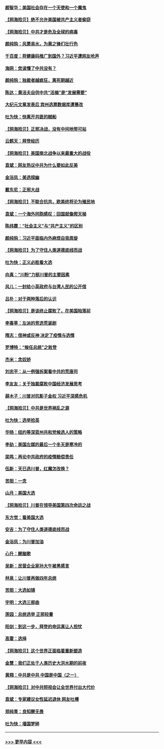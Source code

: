 #### [颜智华：美国社会存在一个天使和一个魔鬼](../pages/nsc993/n12574299.md?t=11260703) 
#### [【网海拾贝】绝不允许美国被共产主义者偷窃](../pages/nsc993/n12573396.md?t=11260703) 
#### [【网海拾贝】中共才是危及全球的病毒](../pages/nsc993/n12571204.md?t=11260703) 
#### [颜纯钩：风萧易水，为黄之锋们壮行色](../pages/nsc993/n12571487.md?t=11260703) 
#### [千百度：将健康码推广到国外？习近平遭网友呛声](../pages/nsc993/n12570808.md?t=11260703) 
#### [海网：您读懂了中共没有？](../pages/nsc993/n12570487.md?t=11260703) 
#### [颜纯钩：独裁者越疯狂，离死期越近](../pages/nsc993/n12569055.md?t=11260703) 
#### [陈达：黄洁夫自供中共“活摘”是“发展需要”](../pages/nsc993/n12568541.md?t=11260703) 
#### [大纪元文章发表后 宾州选票数据库遭篡改](../pages/nsc993/n12568105.md?t=11260703) 
#### [吐为快：快离开共匪的贼船](../pages/nsc993/n12568462.md?t=11260703) 
#### [【网海拾贝】正邪决战，没有中间地带可站](../pages/nsc993/n12568439.md?t=11260703) 
#### [云鹤天：拜登经历](../pages/nsc993/n12567294.md?t=11260703) 
#### [【网海拾贝】美国南北战争以来最重大的战役](../pages/nsc993/n12567247.md?t=11260703) 
#### [袁斌：网友热议中共为什么要如此反美](../pages/nsc993/n12567162.md?t=11260703) 
#### [金浴凤：美选探幽](../pages/nsc993/n12567147.md?t=11260703) 
#### [戴东尼：正邪大战](../pages/nsc993/n12567033.md?t=11260703) 
#### [【网海拾贝】不联合抗共，欧美终将沦为殖民地](../pages/nsc993/n12565068.md?t=11260703) 
#### [袁斌：一个海外同胞感叹：回国就像爬天梯](../pages/nsc993/n12564986.md?t=11260703) 
#### [陈纬霆：“社会主义”与“共产主义”的区别](../pages/nsc993/n12562417.md?t=11260703) 
#### [颜纯钩：习近平面临内外麻烦自我周旋](../pages/nsc993/n12563356.md?t=11260703) 
#### [【网海拾贝】为了守住人类道德底线而战](../pages/nsc993/n12562542.md?t=11260703) 
#### [吐为快：正义必胜看大选](../pages/nsc993/n12561967.md?t=11260703) 
#### [向真：“川粉”力挺川普的主要因素](../pages/nsc993/n12560774.md?t=11260703) 
#### [风儿：一封给小英政府与台湾人民的公开信](../pages/nsc993/n12560581.md?t=11260703) 
#### [吕朴：对于两种落后的认识](../pages/nsc993/n12560492.md?t=11260703) 
#### [【网海拾贝】是该终止腐败了，在美国陷落前](../pages/nsc993/n12559936.md?t=11260703) 
#### [李春草：左派的竞选荒诞剧](../pages/nsc993/n12558380.md?t=11260703) 
#### [隋志：信神或反神 决定了疫情与选情](../pages/nsc993/n12558255.md?t=11260703) 
#### [罗博特：“候任总统”之败登](../pages/nsc993/n12558189.md?t=11260703) 
#### [杰米：念奴娇](../pages/nsc993/n12558174.md?t=11260703) 
#### [刘忠平：从一例强拆案看中共的荒唐司](../pages/nsc993/n12558036.md?t=11260703) 
#### [李友友：关于独裁腐败中国经济发展思考](../pages/nsc993/n12558004.md?t=11260703) 
#### [薛木子：川普对抗影子金权 习近平深感危机](../pages/nsc993/n12557342.md?t=11260703) 
#### [【网海拾贝】中共是世界祸乱之源](../pages/nsc993/n12555353.md?t=11260703) 
#### [吐为快：选举拾英](../pages/nsc993/n12555041.md?t=11260703) 
#### [华旸：纽约等深蓝州共和党候选人的策略](../pages/nsc993/n12554309.md?t=11260703) 
#### [李劼：美国左媒的最后一个冬天是寒冷的](../pages/nsc993/n12552947.md?t=11260703) 
#### [梁鸣：再论中共政府的疫情赔偿责任](../pages/nsc993/n12553012.md?t=11260703) 
#### [伍新：天已选川普，红魔怎改换？](../pages/nsc993/n12552970.md?t=11260703) 
#### [苦胆：一念](../pages/nsc993/n12552957.md?t=11260703) 
#### [山月：美国大选](../pages/nsc993/n12552446.md?t=11260703) 
#### [【网海拾贝】川普在领导美国第四次命运之战](../pages/nsc993/n12551973.md?t=11260703) 
#### [东方觉：看美国大选](../pages/nsc993/n12551647.md?t=11260703) 
#### [安吉：为了守住人类道德底线而战](../pages/nsc993/n12551111.md?t=11260703) 
#### [金浴凤：为川普加油](../pages/nsc993/n12551085.md?t=11260703) 
#### [心升：醒脑歌](../pages/nsc993/n12550984.md?t=11260703) 
#### [吴新：民营企业家孙大午被黑感言](../pages/nsc993/n12550656.md?t=11260703) 
#### [林泉：让川普再做四年总统](../pages/nsc993/n12550640.md?t=11260703) 
#### [苦胆：大选如镜](../pages/nsc993/n12550630.md?t=11260703) 
#### [宇明：大选三部曲](../pages/nsc993/n12550603.md?t=11260703) 
#### [莲园：总统选举 正邪较量](../pages/nsc993/n12550594.md?t=11260703) 
#### [阳剑：到这一步，拜登的命运真让人担忧](../pages/nsc993/n12549093.md?t=11260703) 
#### [高雷：选择](../pages/nsc993/n12549087.md?t=11260703) 
#### [【网海拾贝】这个世界正面临着重新塑造](../pages/nsc993/n12548326.md?t=11260703) 
#### [金慧：我们正处于人类历史大洪水期的前夜](../pages/nsc993/n12547914.md?t=11260703) 
#### [黄翔：中共是中共 中国是中国（之一）](../pages/nsc993/n12547576.md?t=11260703) 
#### [【网海拾贝】对中共短视会让全世界付出大代价](../pages/nsc993/n12546043.md?t=11260703) 
#### [袁斌：专家建议女性延迟退休 网友吐槽](../pages/nsc993/n12545424.md?t=11260703) 
#### [郑纯青：良知醒无畏](../pages/nsc993/n12545394.md?t=11260703) 
#### [吐为快：墙国梦碎](../pages/nsc993/n12545309.md?t=11260703) 

----
#### [ >>> 更早内容 <<< ](../indexes/nsc993-earlier.md)
